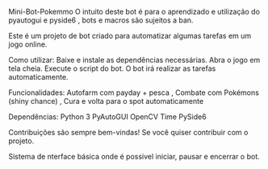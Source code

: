 Mini-Bot-Pokemmo O intuito deste bot é para o aprendizado e utilização do pyautogui e pyside6 , bots e macros são sujeitos a ban.

Este é um projeto de bot criado para automatizar algumas tarefas em um jogo online.

Como utilizar: Baixe e instale as dependências necessárias. Abra o jogo em tela cheia. Execute o script do bot. O bot irá realizar as tarefas automaticamente.

Funcionalidades: Autofarm com payday + pesca , Combate com Pokémons (shiny chance) , Cura e volta para o spot automaticamente

Dependências: Python 3 PyAutoGUI OpenCV Time PySide6

Contribuições são sempre bem-vindas! Se você quiser contribuir com o projeto.

Sistema de nterface básica onde é possivel iniciar, pausar e encerrar o bot.
